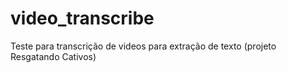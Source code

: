 # video_transcribe
Teste para transcrição de videos para extração de texto (projeto Resgatando Cativos)
